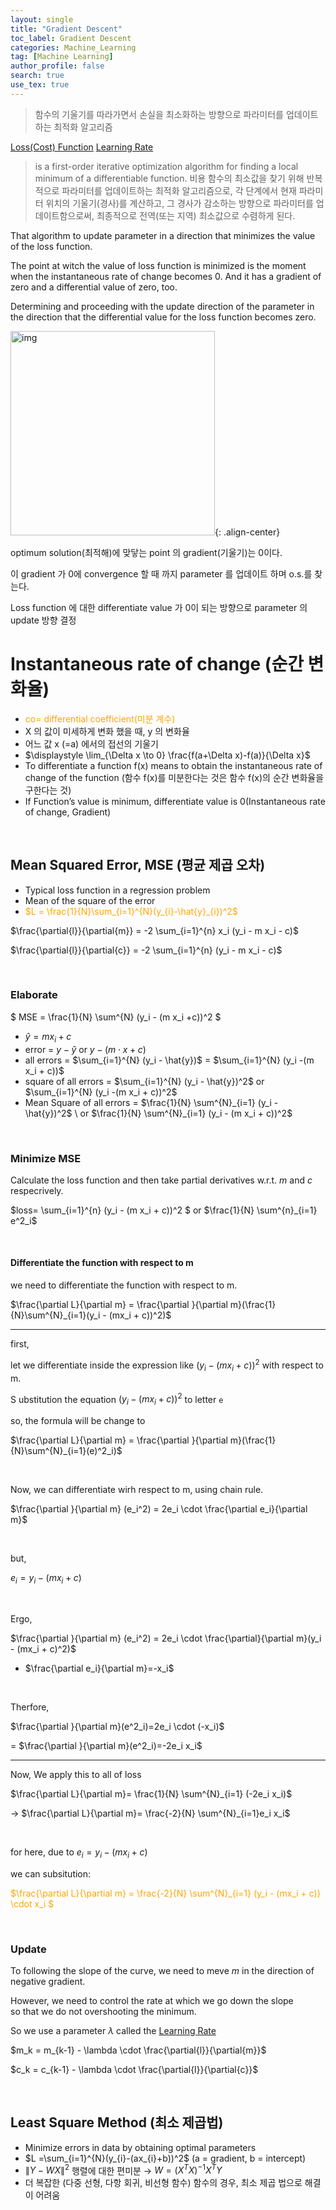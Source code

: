 ```yaml
---
layout: single
title: "Gradient Descent"
toc_label: Gradient Descent
categories: Machine_Learning
tag: [Machine Learning]
author_profile: false
search: true
use_tex: true
---
```


> 함수의 기울기를 따라가면서 손실을 최소화하는 방향으로 파라미터를 업데이트하는 최적화 알고리즘

[Loss(Cost) Function]({{site.url}}/deep_learning/Loss_Function/)
[Learning Rate]({{site.url}}/machine_learning/Learning_Rate/)
 
> is a first-order iterative optimization algorithm for finding a local minimum of a differentiable function.
> 비용 함수의 최소값을 찾기 위해 반복적으로 파라미터를 업데이트하는 최적화 알고리즘으로, 각 단계에서 현재 파라미터 위치의 기울기(경사)를 계산하고, 그 경사가 감소하는 방향으로 파라미터를 업데이트함으로써, 최종적으로 전역(또는 지역) 최소값으로 수렴하게 된다.

That algorithm to update parameter in a direction that minimizes the value of the loss function.

The point at witch the value of loss function is minimized is the moment when the instantaneous rate of change becomes 0. And it has a gradient of zero and a differential value of zero, too.

Determining and proceeding with the update direction of the parameter in the direction that the differential value for the loss function becomes zero.

<img width="327" alt="img" src="https://github.com/woo-kyu/woo-kyu.github.io/assets/102133610/4313e257-42b5-452d-94f7-5c353f1eeed6">{: .align-center}

optimum solution(최적해)에 맞닿는 point 의 gradient(기울기)는 0이다.

이 gradient 가 0에 convergence 할 때 까지 parameter 를 업데이트 하며 o.s.를 찾는다.

Loss function 에 대한 differentiate value 가 0이 되는 방향으로 parameter 의  update 방향 결정


# Instantaneous rate of change (순간 변화율)

- <span style="color:orange">co= differential coefficient(미분 계수)
- X 의 값이 미세하게 변화 했을 때, y 의 변화율
- 어느 값 x (=a) 에서의 접선의 기울기
- $\displaystyle \lim_{\Delta x \to 0} \frac{f(a+\Delta x)-f(a)}{\Delta x}$
- To differentiate a function f(x) means to obtain the instantaneous rate of change of the function (함수 f(x)를 미분한다는 것은 함수 f(x)의 순간 변화율을 구한다는 것)
- If Function’s value is minimum, differentiate value is 0(Instantaneous rate of change, Gradient)

<br>

## Mean Squared Error, MSE (평균 제곱 오차)

- Typical loss function in a regression problem
- Mean of the square of the error
- <span style="color:orange">$L = \frac{1}{N}\sum_{i=1}^{N}(y_{i}-\hat{y}_{i})^2$


$\frac{\partial{l}}{\partial{m}} = -2 \sum_{i=1}^{n} x_i (y_i - m x_i - c)$

$\frac{\partial{l}}{\partial{c}} = -2 \sum_{i=1}^{n} (y_i - m x_i - c)$

<br>

### Elaborate

$ MSE = \frac{1}{N} \sum^{N} (y_i - (m x_i +c))^2 $

- $\hat{y} = m x_i + c$
- error = $y - \hat{y}$ or $y - (m \cdot x + c)$
- all errors = $\sum_{i=1}^{N} (y_i - \hat{y})$ = $\sum_{i=1}^{N} (y_i -(m x_i + c))$
- square of all errors = $\sum_{i=1}^{N} (y_i - \hat{y})^2$ or $\sum_{i=1}^{N} (y_i -(m x_i + c))^2$
- Mean Square of all errors = $\frac{1}{N} \sum^{N}_{i=1}  (y_i - \hat{y})^2$ \ or  $\frac{1}{N} \sum^{N}_{i=1}  (y_i - (m x_i + c))^2$





<br>

### Minimize MSE

Calculate the loss function and then take partial derivatives w.r.t. $m$ and $c$ respecrively.

$loss= \sum_{i=1}^{n} (y_i - (m x_i + c))^2 $ or $\frac{1}{N} \sum^{n}_{i=1} e^2_i$

<br>

#### Differentiate the function with respect to m


we need to differentiate the function with respect to m.

$\frac{\partial L}{\partial m} = \frac{\partial }{\partial m}(\frac{1}{N}\sum^{N}_{i=1}(y_i - (mx_i + c))^2)$

---

first,

let we differentiate inside the expression like $(y_i - (mx_i + c))^2$ with respect to m.


S ubstitution the equation $(y_i - (mx_i + c))^2$ to letter `e`

so, the formula will be change to

$\frac{\partial L}{\partial m} = \frac{\partial }{\partial m}(\frac{1}{N}\sum^{N}_{i=1}(e)^2_i)$

<br>

Now, we can differentiate wirh respect to m, using chain rule.

$\frac{\partial }{\partial m} (e_i^2) = 2e_i \cdot \frac{\partial e_i}{\partial m}$

<br>

but, 

$e_i = y_i -(m x_i +c)$

<br>

Ergo,

$\frac{\partial }{\partial m} (e_i^2) = 2e_i \cdot \frac{\partial}{\partial m}(y_i - (mx_i + c)^2)$

- $\frac{\partial e_i}{\partial m}=-x_i$

<br>

Therfore,

$\frac{\partial }{\partial m}(e^2_i)=2e_i \cdot (-x_i)$

= $\frac{\partial }{\partial m}(e^2_i)=-2e_i x_i$

---

Now, We apply this to all of loss

$\frac{\partial L}{\partial m}= \frac{1}{N} \sum^{N}_{i=1} (-2e_i x_i)$

-> $\frac{\partial L}{\partial m}= \frac{-2}{N} \sum^{N}_{i=1}e_i x_i$

<br>

for here, due to $e_i = y_i - (mx_i + c)$

we can subsitution:

<span style='color:orange'> $\frac{\partial L}{\partial m} = \frac{-2}{N} \sum^{N}_{i=1} (y_i - (mx_i + c)) \cdot x_i $ </span>



<Br>

### Update

To following the slope of the curve, we need to meve $m$ in the direction of negative gradient.

However, we need to control the rate at which we go down the slope \
so that we do not overshooting the minimum.

So we use a parameter $\lambda$ called the [Learning Rate]({{site.url}}/machine_learning/Learning_Rate/)


$m_k = m_{k-1} - \lambda \cdot \frac{\partial{l}}{\partial{m}}$



$c_k = c_{k-1} - \lambda \cdot \frac{\partial{l}}{\partial{c}}$



<br>

## Least Square Method (최소 제곱법)

- Minimize errors in data by obtaining optimal parameters
- $L =\sum_{i=1}^{N}(y_{i}-(ax_{i}+b))^2$ (a = gradient, b = intercept)
- $\left\|Y -WX \right\|^2$ 행렬에 대한 편미분 →  $W = (X^{T}X)^{-1}X^{T}Y$
- 더 복잡한 (다중 선형, 다항 회귀, 비선형 함수) 함수의 경우, 최소 제곱 법으로 해결이 어려움



